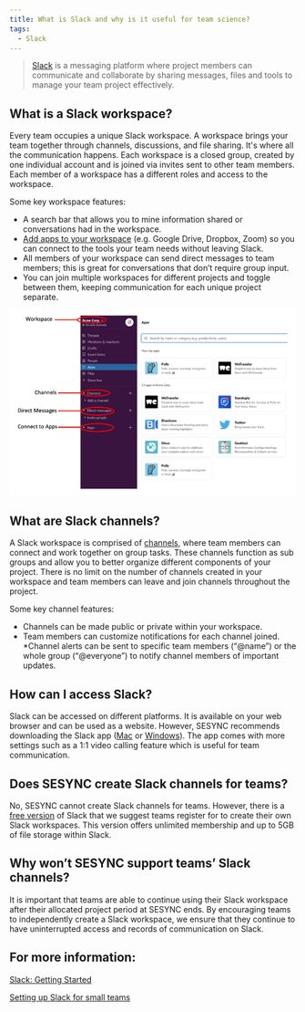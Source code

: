 ```yaml
---
title: What is Slack and why is it useful for team science? 
tags:
  - Slack 
---
```


> [Slack](https://slack.com/help/articles/115004071768-What-is-Slack-) is a messaging platform where project members can communicate and collaborate by sharing messages, files and tools to manage your team project effectively. 

## What is a Slack workspace?

Every team occupies a unique Slack workspace.  A workspace brings your team together through channels, discussions, and file sharing.  It's where all the communication happens.  Each workspace is a closed group, created by one individual account and is joined via invites sent to other team members. Each member of a workspace has a different roles and access to the workspace. 

Some key workspace features: 
* A search bar that allows you to mine information shared or conversations had in the workspace. 
* [Add apps to your workspace](https://slack.com/help/articles/360001537467-Guide-to-apps-in-Slack) (e.g. Google Drive, Dropbox, Zoom) so you can connect to the tools your team needs without leaving Slack.  
* All members of your workspace can send direct messages to team members; this is great for conversations that don’t require group input.   
* You can join multiple workspaces for different projects and toggle between them, keeping communication for each unique project separate.  

![Slack Workspace](/assets/images/Slack_FAQ.png)

## What are Slack channels? 

A Slack workspace is comprised of [channels](https://slack.com/help/articles/360017938993-What-is-a-channel), where team members can connect and work together on group tasks.  These channels function as sub groups and allow you to better organize different components of your project.   There is no limit on the number of channels created in your workspace and team members can leave and join channels throughout the project. 

Some key channel features:
* Channels can be made public or private within your workspace. 
* Team members can customize notifications for each channel joined.  
*Channel alerts can be sent to specific team members (“@name”) or the whole group (“@everyone”) to notify channel members of important updates. 

## How can I access Slack? 

Slack can be accessed on different platforms.  It is available on your web browser and can be used as a website.  However, SESYNC recommends downloading the Slack app ([Mac](https://slack.com/help/articles/207677868-Download-Slack-for-Mac) or [Windows](https://slack.com/help/articles/209038037-Download-Slack-for-Windows)).  The app comes with more settings such as a 1:1 video calling feature which is useful for team communication. 

## Does SESYNC create Slack channels for teams? 

No, SESYNC cannot create Slack channels for teams.   However, there is a [free version](https://slack.com/help/articles/115002422943-Message-file-and-app-limits-on-the-free-version-of-Slack) of Slack that we suggest teams register for to create their own Slack workspaces.  This version offers unlimited membership and up to 5GB of file storage within Slack. 

## Why won’t SESYNC support teams’ Slack channels? 

It is important that teams are able to continue using their Slack workspace after their allocated project period at SESYNC ends.  By encouraging teams to independently create a Slack workspace, we ensure that they continue to have uninterrupted access and records of communication on Slack. 

## For more information: 

[Slack: Getting Started](https://slack.com/help/categories/360000049043) 

[Setting up Slack for small teams](https://slack.com/blog/collaboration/setting-up-slack-for-small-teams)

